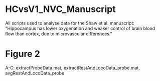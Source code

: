 # HCvsV1_NVC_Manuscript
All scripts used to analyse data for the Shaw et al. manuscript: "Hippocampus has lower oxygenation and weaker control of brain blood flow than cortex, due to microvascular differences."

# Figure 2
A-C: extractProbeData.mat, extractRestAndLocoData_probe.mat, avgRestAndLocoData_probe 

